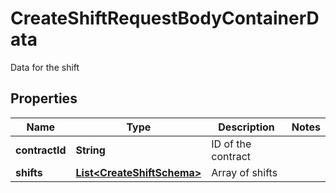

# CreateShiftRequestBodyContainerData

Data for the shift

## Properties

| Name | Type | Description | Notes |
|------------ | ------------- | ------------- | -------------|
|**contractId** | **String** | ID of the contract |  |
|**shifts** | [**List&lt;CreateShiftSchema&gt;**](CreateShiftSchema.md) | Array of shifts |  |



